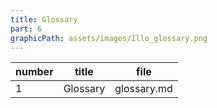 ```yaml
---
title: Glossary
part: 6
graphicPath: assets/images/Illo_glossary.png
---
```


| number | title    | file        |
| ------ | -------- | ----------- |
| 1      | Glossary | glossary.md |
